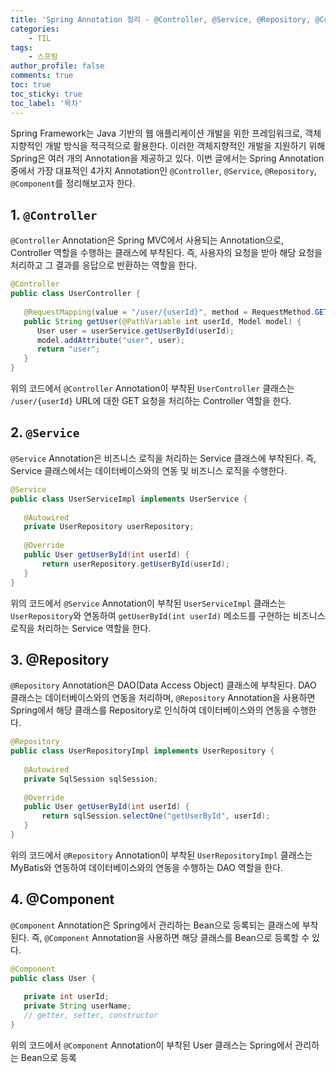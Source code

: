 ```yaml
---
title: 'Spring Annotation 정리 - @Controller, @Service, @Repository, @Component'
categories:
    - TIL
tags:
    - 스프링
author_profile: false
comments: true
toc: true
toc_sticky: true
toc_label: '목차'
---
```


Spring Framework는 Java 기반의 웹 애플리케이션 개발을 위한 프레임워크로, 객체지향적인 개발 방식을 적극적으로 활용한다. 이러한 객체지향적인 개발을 지원하기 위해 Spring은 여러 개의 Annotation을 제공하고 있다. 이번 글에서는 Spring Annotation 중에서 가장 대표적인 4가지 Annotation인 `@Controller`, `@Service`, `@Repository`, `@Component`를 정리해보고자 한다.

## 1. `@Controller`
`@Controller` Annotation은 Spring MVC에서 사용되는 Annotation으로, Controller 역할을 수행하는 클래스에 부착된다. 즉, 사용자의 요청을 받아 해당 요청을 처리하고 그 결과를 응답으로 반환하는 역할을 한다.

```java
@Controller
public class UserController {
    
   @RequestMapping(value = "/user/{userId}", method = RequestMethod.GET)
   public String getUser(@PathVariable int userId, Model model) {
      User user = userService.getUserById(userId);
      model.addAttribute("user", user);
      return "user";
   }
}
```
위의 코드에서 `@Controller` Annotation이 부착된 `UserController` 클래스는 `/user/{userId}` URL에 대한 GET 요청을 처리하는 Controller 역할을 한다.

## 2. `@Service`
`@Service` Annotation은 비즈니스 로직을 처리하는 Service 클래스에 부착된다. 즉, Service 클래스에서는 데이터베이스와의 연동 및 비즈니스 로직을 수행한다.

```java
@Service
public class UserServiceImpl implements UserService {
    
   @Autowired
   private UserRepository userRepository;
   
   @Override
   public User getUserById(int userId) {
       return userRepository.getUserById(userId);
   }
}
```
위의 코드에서 `@Service` Annotation이 부착된 `UserServiceImpl` 클래스는 `UserRepository`와 연동하여 `getUserById(int userId)` 메소드를 구현하는 비즈니스 로직을 처리하는 Service 역할을 한다.

## 3. @Repository
`@Repository` Annotation은 DAO(Data Access Object) 클래스에 부착된다. DAO 클래스는 데이터베이스와의 연동을 처리하며, `@Repository` Annotation을 사용하면 Spring에서 해당 클래스를 Repository로 인식하여 데이터베이스와의 연동을 수행한다.

```java
@Repository
public class UserRepositoryImpl implements UserRepository {
    
   @Autowired
   private SqlSession sqlSession;
   
   @Override
   public User getUserById(int userId) {
       return sqlSession.selectOne("getUserById", userId);
   }
}
```
위의 코드에서 `@Repository` Annotation이 부착된 `UserRepositoryImpl` 클래스는 MyBatis와 연동하여 데이터베이스와의 연동을 수행하는 DAO 역할을 한다.

## 4. @Component
`@Component` Annotation은 Spring에서 관리하는 Bean으로 등록되는 클래스에 부착된다. 즉, `@Component` Annotation을 사용하면 해당 클래스를 Bean으로 등록할 수 있다.

```java
@Component
public class User {
    
   private int userId;
   private String userName;
   // getter, setter, constructor
}
```
위의 코드에서 `@Component` Annotation이 부착된 User 클래스는 Spring에서 관리하는 Bean으로 등록